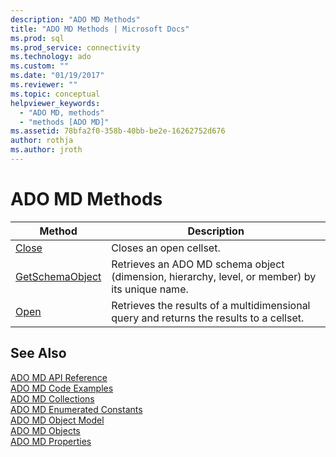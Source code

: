 ```yaml
---
description: "ADO MD Methods"
title: "ADO MD Methods | Microsoft Docs"
ms.prod: sql
ms.prod_service: connectivity
ms.technology: ado
ms.custom: ""
ms.date: "01/19/2017"
ms.reviewer: ""
ms.topic: conceptual
helpviewer_keywords: 
  - "ADO MD, methods"
  - "methods [ADO MD]"
ms.assetid: 78bfa2f0-358b-40bb-be2e-16262752d676
author: rothja
ms.author: jroth
---
```

# ADO MD Methods

|Method|Description|  
|-|-|  
|[Close](./close-method-ado-md.md)|Closes an open cellset.|  
|[GetSchemaObject](./getschemaobject-method-ado-md.md)|Retrieves an ADO MD schema object (dimension, hierarchy, level, or member) by its unique name.|  
|[Open](./open-method-ado-md.md)|Retrieves the results of a multidimensional query and returns the results to a cellset.|  
  
## See Also  
 [ADO MD API Reference](./ado-md-object-model.md)   
 [ADO MD Code Examples](./ado-md-code-examples.md)   
 [ADO MD Collections](./ado-md-collections.md)   
 [ADO MD Enumerated Constants](./ado-md-enumerated-constants.md)   
 [ADO MD Object Model](./ado-md-object-model.md)   
 [ADO MD Objects](./ado-md-objects.md)   
 [ADO MD Properties](./ado-md-properties.md)
